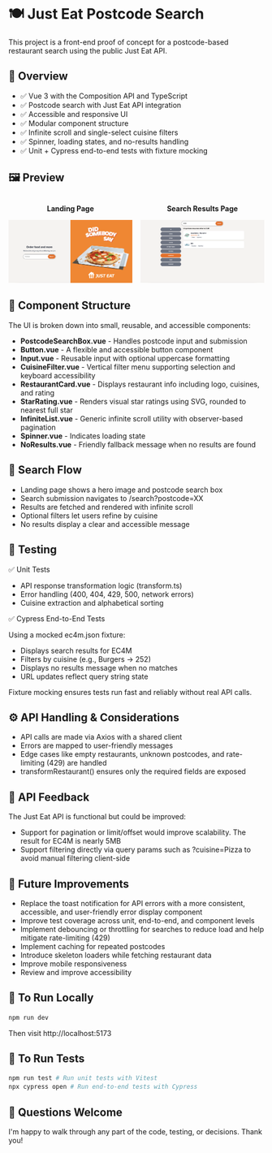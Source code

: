 # 🍽️ Just Eat Postcode Search

This project is a front-end proof of concept for a postcode-based restaurant search using the public Just Eat API.

## 🚀 Overview

-   ✅ Vue 3 with the Composition API and TypeScript
-   ✅ Postcode search with Just Eat API integration
-   ✅ Accessible and responsive UI
-   ✅ Modular component structure
-   ✅ Infinite scroll and single-select cuisine filters
-   ✅ Spinner, loading states, and no-results handling
-   ✅ Unit + Cypress end-to-end tests with fixture mocking

## 🖼️ Preview

<div style="display: flex; gap: 16px;">
  <div style="text-align: center;">
    <p><strong>Landing Page</strong></p>
    <img src="./public/screenshots/landingPage.png" alt="Landing Page" width="600" />
  </div>
  <div style="text-align: center;">
    <p><strong>Search Results Page</strong></p>
    <img src="./public/screenshots/searchResultsPage.png" alt="Search Results Page" width="600" />
  </div>
</div>

## 🧩 Component Structure

The UI is broken down into small, reusable, and accessible components:

-   **PostcodeSearchBox.vue** - Handles postcode input and submission
-   **Button.vue** - A flexible and accessible button component
-   **Input.vue** - Reusable input with optional uppercase formatting
-   **CuisineFilter.vue** - Vertical filter menu supporting selection and keyboard accessibility
-   **RestaurantCard.vue** - Displays restaurant info including logo, cuisines, and rating
-   **StarRating.vue** - Renders visual star ratings using SVG, rounded to nearest full star
-   **InfiniteList.vue** - Generic infinite scroll utility with observer-based pagination
-   **Spinner.vue** - Indicates loading state
-   **NoResults.vue** - Friendly fallback message when no results are found

## 🔎 Search Flow

-   Landing page shows a hero image and postcode search box
-   Search submission navigates to /search?postcode=XX
-   Results are fetched and rendered with infinite scroll
-   Optional filters let users refine by cuisine
-   No results display a clear and accessible message

## 🧪 Testing

✅ Unit Tests

-   API response transformation logic (transform.ts)
-   Error handling (400, 404, 429, 500, network errors)
-   Cuisine extraction and alphabetical sorting

✅ Cypress End-to-End Tests

Using a mocked ec4m.json fixture:

-   Displays search results for EC4M
-   Filters by cuisine (e.g., Burgers -> 252)
-   Displays no results message when no matches
-   URL updates reflect query string state

Fixture mocking ensures tests run fast and reliably without real API calls.

## ⚙️ API Handling & Considerations

-   API calls are made via Axios with a shared client
-   Errors are mapped to user-friendly messages
-   Edge cases like empty restaurants, unknown postcodes, and rate-limiting (429) are handled
-   transformRestaurant() ensures only the required fields are exposed

## 🤔 API Feedback

The Just Eat API is functional but could be improved:

-   Support for pagination or limit/offset would improve scalability. The result for EC4M is nearly 5MB
-   Support filtering directly via query params such as ?cuisine=Pizza to avoid manual filtering client-side

## 🔮 Future Improvements

-   Replace the toast notification for API errors with a more consistent, accessible, and user-friendly error display component
-   Improve test coverage across unit, end-to-end, and component levels
-   Implement debouncing or throttling for searches to reduce load and help mitigate rate-limiting (429)
-   Implement caching for repeated postcodes
-   Introduce skeleton loaders while fetching restaurant data
-   Improve mobile responsiveness
-   Review and improve accessibility

## 🚀 To Run Locally

```bash
npm run dev
```

Then visit http://localhost:5173

## 🧪 To Run Tests

```bash
npm run test # Run unit tests with Vitest
npx cypress open # Run end-to-end tests with Cypress
```

## 🤝 Questions Welcome

I'm happy to walk through any part of the code, testing, or decisions. Thank you!
